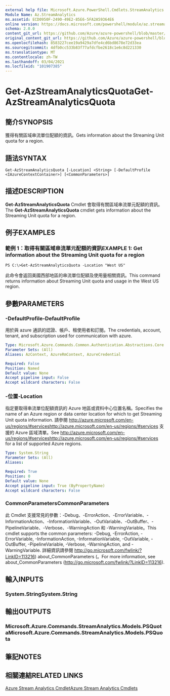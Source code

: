 ```yaml
---
external help file: Microsoft.Azure.PowerShell.Cmdlets.StreamAnalytics.dll-Help.xml
Module Name: Az.StreamAnalytics
ms.assetid: ECD0950F-2490-49E2-85E6-5FA2A59364E6
online version: https://docs.microsoft.com/powershell/module/az.streamanalytics/get-azstreamanalyticsquota
schema: 2.0.0
content_git_url: https://github.com/Azure/azure-powershell/blob/master/src/StreamAnalytics/StreamAnalytics/help/Get-AzStreamAnalyticsQuota.md
original_content_git_url: https://github.com/Azure/azure-powershell/blob/master/src/StreamAnalytics/StreamAnalytics/help/Get-AzStreamAnalyticsQuota.md
ms.openlocfilehash: 8583227cee19a9429a7dfe4cd6bd8678e72d33ea
ms.sourcegitcommit: 4dfb0cc533b83f77afdcfbe2618c1e6c8d221330
ms.translationtype: MT
ms.contentlocale: zh-TW
ms.lasthandoff: 03/04/2021
ms.locfileid: "101907385"
---
```

# <span data-ttu-id="44e62-101">Get-AzStreamAnalyticsQuota</span><span class="sxs-lookup"><span data-stu-id="44e62-101">Get-AzStreamAnalyticsQuota</span></span>

## <span data-ttu-id="44e62-102">簡介</span><span class="sxs-lookup"><span data-stu-id="44e62-102">SYNOPSIS</span></span>
<span data-ttu-id="44e62-103">獲得有關區域串流單位配額的資訊。</span><span class="sxs-lookup"><span data-stu-id="44e62-103">Gets information about the Streaming Unit quota for a region.</span></span>

## <span data-ttu-id="44e62-104">語法</span><span class="sxs-lookup"><span data-stu-id="44e62-104">SYNTAX</span></span>

```
Get-AzStreamAnalyticsQuota [-Location] <String> [-DefaultProfile <IAzureContextContainer>] [<CommonParameters>]
```

## <span data-ttu-id="44e62-105">描述</span><span class="sxs-lookup"><span data-stu-id="44e62-105">DESCRIPTION</span></span>
<span data-ttu-id="44e62-106">**Get-AzStreamAnalyticsQuota** Cmdlet 會取得有關區域串流單元配額的資訊。</span><span class="sxs-lookup"><span data-stu-id="44e62-106">The **Get-AzStreamAnalyticsQuota** cmdlet gets information about the Streaming Unit quota for a region.</span></span>

## <span data-ttu-id="44e62-107">例子</span><span class="sxs-lookup"><span data-stu-id="44e62-107">EXAMPLES</span></span>

### <span data-ttu-id="44e62-108">範例 1：取得有關區域串流單元配額的資訊</span><span class="sxs-lookup"><span data-stu-id="44e62-108">EXAMPLE 1: Get information about the Streaming Unit quota for a region</span></span>
```
PS C:\>Get-AzStreamAnalyticsQuota -Location "West US"
```

<span data-ttu-id="44e62-109">此命令會返回美國西部地區的串流單位配額及使用量相關資訊。</span><span class="sxs-lookup"><span data-stu-id="44e62-109">This command returns information about Streaming Unit quota and usage in the West US region.</span></span>

## <span data-ttu-id="44e62-110">參數</span><span class="sxs-lookup"><span data-stu-id="44e62-110">PARAMETERS</span></span>

### <span data-ttu-id="44e62-111">-DefaultProfile</span><span class="sxs-lookup"><span data-stu-id="44e62-111">-DefaultProfile</span></span>
<span data-ttu-id="44e62-112">用於與 azure 通訊的認證、帳戶、租使用者和訂閱。</span><span class="sxs-lookup"><span data-stu-id="44e62-112">The credentials, account, tenant, and subscription used for communication with azure.</span></span>

```yaml
Type: Microsoft.Azure.Commands.Common.Authentication.Abstractions.Core.IAzureContextContainer
Parameter Sets: (All)
Aliases: AzContext, AzureRmContext, AzureCredential

Required: False
Position: Named
Default value: None
Accept pipeline input: False
Accept wildcard characters: False
```

### <span data-ttu-id="44e62-113">-位置</span><span class="sxs-lookup"><span data-stu-id="44e62-113">-Location</span></span>
<span data-ttu-id="44e62-114">指定要取得串流單位配額資訊的 Azure 地區或資料中心位置名稱。</span><span class="sxs-lookup"><span data-stu-id="44e62-114">Specifies the name of an Azure region or data center location for which to get Streaming Unit quota information.</span></span>
<span data-ttu-id="44e62-115">請參閱 http://azure.microsoft.com/en-us/regions/#serviceshttp://azure.microsoft.com/en-us/regions/#services 支援的 Azure 區域清單。</span><span class="sxs-lookup"><span data-stu-id="44e62-115">See http://azure.microsoft.com/en-us/regions/#serviceshttp://azure.microsoft.com/en-us/regions/#services for a list of supported Azure regions.</span></span>

```yaml
Type: System.String
Parameter Sets: (All)
Aliases:

Required: True
Position: 0
Default value: None
Accept pipeline input: True (ByPropertyName)
Accept wildcard characters: False
```

### <span data-ttu-id="44e62-116">CommonParameters</span><span class="sxs-lookup"><span data-stu-id="44e62-116">CommonParameters</span></span>
<span data-ttu-id="44e62-117">此 Cmdlet 支援常見的參數：-Debug、-ErrorAction、-ErrorVariable、-InformationAction、-InformationVariable、-OutVariable、-OutBuffer、-PipelineVariable、-Verbose、-WarningAction 和 -WarningVariable。</span><span class="sxs-lookup"><span data-stu-id="44e62-117">This cmdlet supports the common parameters: -Debug, -ErrorAction, -ErrorVariable, -InformationAction, -InformationVariable, -OutVariable, -OutBuffer, -PipelineVariable, -Verbose, -WarningAction, and -WarningVariable.</span></span> <span data-ttu-id="44e62-118">詳細資訊請參閱 http://go.microsoft.com/fwlink/?LinkID=113216) about_CommonParameters (。</span><span class="sxs-lookup"><span data-stu-id="44e62-118">For more information, see about_CommonParameters (http://go.microsoft.com/fwlink/?LinkID=113216).</span></span>

## <span data-ttu-id="44e62-119">輸入</span><span class="sxs-lookup"><span data-stu-id="44e62-119">INPUTS</span></span>

### <span data-ttu-id="44e62-120">System.String</span><span class="sxs-lookup"><span data-stu-id="44e62-120">System.String</span></span>

## <span data-ttu-id="44e62-121">輸出</span><span class="sxs-lookup"><span data-stu-id="44e62-121">OUTPUTS</span></span>

### <span data-ttu-id="44e62-122">Microsoft.Azure.Commands.StreamAnalytics.Models.PSQuota</span><span class="sxs-lookup"><span data-stu-id="44e62-122">Microsoft.Azure.Commands.StreamAnalytics.Models.PSQuota</span></span>

## <span data-ttu-id="44e62-123">筆記</span><span class="sxs-lookup"><span data-stu-id="44e62-123">NOTES</span></span>

## <span data-ttu-id="44e62-124">相關連結</span><span class="sxs-lookup"><span data-stu-id="44e62-124">RELATED LINKS</span></span>

[<span data-ttu-id="44e62-125">Azure Stream Analytics Cmdlet</span><span class="sxs-lookup"><span data-stu-id="44e62-125">Azure Stream Analytics Cmdlets</span></span>](./Az.StreamAnalytics.md)


